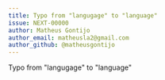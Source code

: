 ```yaml
---
title: Typo from "langugage" to "language"
issue: NEXT-00000
author: Matheus Gontijo
author_email: matheusla2@gmail.com
author_github: @matheusgontijo
---
```

Typo from "langugage" to "language"
